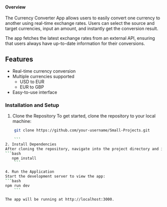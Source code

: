 #### Overview
The Currency Converter App allows users to easily convert one currency to another using real-time exchange rates. Users can select the source and target currencies, input an amount, and instantly get the conversion result.

The app fetches the latest exchange rates from an external API, ensuring that users always have up-to-date information for their conversions.

## Features
- Real-time currency conversion
- Multiple currencies supported
  - USD to EUR
  - EUR to GBP
- Easy-to-use interface


### Installation and Setup
1. Clone the Repository
To get started, clone the repository to your local machine:

```bash
    git clone https://github.com/your-username/Small-Projects.git
 
    ```
2. Install Dependencies
After cloning the repository, navigate into the project directory and install the required dependencies using npm:
```bash
   npm install 
    ```

4. Run the Application
Start the development server to view the app:
```bash
npm run dev 
    ```

The app will be running at http://localhost:3000.
